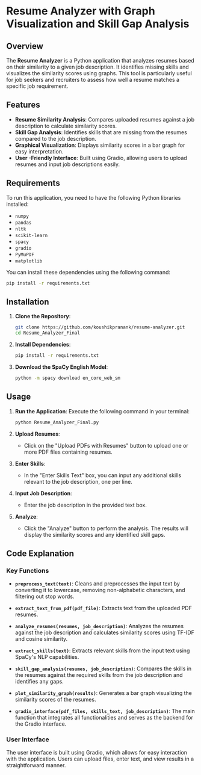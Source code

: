 # Resume Analyzer with Graph Visualization and Skill Gap Analysis

## Overview

The **Resume Analyzer** is a Python application that analyzes resumes based on their similarity to a given job description. It identifies missing skills and visualizes the similarity scores using graphs. This tool is particularly useful for job seekers and recruiters to assess how well a resume matches a specific job requirement.

## Features

- **Resume Similarity Analysis**: Compares uploaded resumes against a job description to calculate similarity scores.
- **Skill Gap Analysis**: Identifies skills that are missing from the resumes compared to the job description.
- **Graphical Visualization**: Displays similarity scores in a bar graph for easy interpretation.
- **User -Friendly Interface**: Built using Gradio, allowing users to upload resumes and input job descriptions easily.

## Requirements

To run this application, you need to have the following Python libraries installed:

- `numpy`
- `pandas`
- `nltk`
- `scikit-learn`
- `spacy`
- `gradio`
- `PyMuPDF`
- `matplotlib`

You can install these dependencies using the following command:

```bash
pip install -r requirements.txt
```

## Installation

1. **Clone the Repository**:
   ```bash
   git clone https://github.com/koushikpranank/resume-analyzer.git
   cd Resume_Analyzer_Final
   ```

2. **Install Dependencies**:
   ```bash
   pip install -r requirements.txt
   ```

3. **Download the SpaCy English Model**:
   ```bash
   python -m spacy download en_core_web_sm
   ```

## Usage

1. **Run the Application**:
   Execute the following command in your terminal:
   ```bash
   python Resume_Analyzer_Final.py
   ```

2. **Upload Resumes**:
   - Click on the "Upload PDFs with Resumes" button to upload one or more PDF files containing resumes.

3. **Enter Skills**:
   - In the "Enter Skills Text" box, you can input any additional skills relevant to the job description, one per line.

4. **Input Job Description**:
   - Enter the job description in the provided text box.

5. **Analyze**:
   - Click the "Analyze" button to perform the analysis. The results will display the similarity scores and any identified skill gaps.

## Code Explanation

### Key Functions

- **`preprocess_text(text)`**: Cleans and preprocesses the input text by converting it to lowercase, removing non-alphabetic characters, and filtering out stop words.

- **`extract_text_from_pdf(pdf_file)`**: Extracts text from the uploaded PDF resumes.

- **`analyze_resumes(resumes, job_description)`**: Analyzes the resumes against the job description and calculates similarity scores using TF-IDF and cosine similarity.

- **`extract_skills(text)`**: Extracts relevant skills from the input text using SpaCy's NLP capabilities.

- **`skill_gap_analysis(resumes, job_description)`**: Compares the skills in the resumes against the required skills from the job description and identifies any gaps.

- **`plot_similarity_graph(results)`**: Generates a bar graph visualizing the similarity scores of the resumes.

- **`gradio_interface(pdf_files, skills_text, job_description)`**: The main function that integrates all functionalities and serves as the backend for the Gradio interface.

### User Interface

The user interface is built using Gradio, which allows for easy interaction with the application. Users can upload files, enter text, and view results in a straightforward manner.
